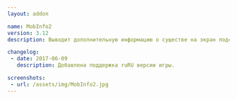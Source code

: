 ```yaml
---
layout: addon

name: MobInfo2
version: 3.12
description: Выводит дополнительную информацию о существе на экран подсказки и отображает здоровье/ману в рамке цели.

changelog:
 - date: 2017-06-09
   description: Добавлена поддержка ruRU версии игры.

screenshots:
 - url: /assets/img/MobInfo2.jpg
---
```

